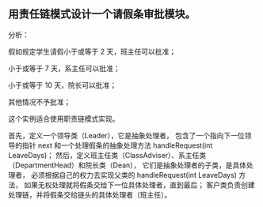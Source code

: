 ## 用责任链模式设计一个请假条审批模块。

分析：

假如规定学生请假小于或等于 2 天，班主任可以批准；

小于或等于 7 天，系主任可以批准；

小于或等于 10 天，院长可以批准；

其他情况不予批准；

这个实例适合使用职责链模式实现。

首先，定义一个领导类（Leader），它是抽象处理者，
包含了一个指向下一位领导的指针 next 和一个处理假条的抽象处理方法 handleRequest(int LeaveDays)；
然后，定义班主任类（ClassAdviser）、系主任类（DepartmentHead）和院长类（Dean），
它们是抽象处理者的子类，是具体处理者，
必须根据自己的权力去实现父类的 handleRequest(int LeaveDays) 方法，
如果无权处理就将假条交给下一位具体处理者，直到最后；
客户类负责创建处理链，并将假条交给链头的具体处理者（班主任）。

